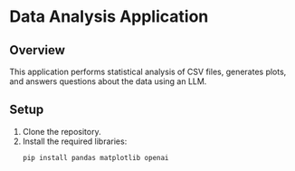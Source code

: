 # Data Analysis Application

## Overview
This application performs statistical analysis of CSV files, generates plots, and answers questions about the data using an LLM.

## Setup
1. Clone the repository.
2. Install the required libraries:
   ```bash
   pip install pandas matplotlib openai
